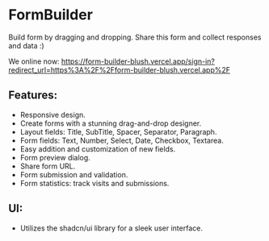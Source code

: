 # FormBuilder 
Build form by dragging and dropping.
Share this form and collect responses and data :)

We online now: https://form-builder-blush.vercel.app/sign-in?redirect_url=https%3A%2F%2Fform-builder-blush.vercel.app%2F


## Features:
- Responsive design.
- Create forms with a stunning drag-and-drop designer.
- Layout fields: Title, SubTitle, Spacer, Separator, Paragraph.
- Form fields: Text, Number, Select, Date, Checkbox, Textarea.
- Easy addition and customization of new fields.
- Form preview dialog.
- Share form URL.
- Form submission and validation.
- Form statistics: track visits and submissions.


## UI:
- Utilizes the shadcn/ui library for a sleek user interface.
